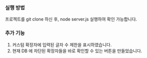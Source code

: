 ### 실행 방법
프로젝트를 git clone 하신 후, node server.js 실행하여 확인 가능합니다.
### 추가 기능
1. 커스텀 확장자에 입력된 글자 수 제한을 표시하였습니다.
2. 현재 DB 에 차단된 확장자들을 바로 확인할 수 있는 버튼을 만들었습니다.
